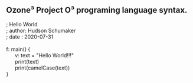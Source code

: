 Ozone³ Project
O³ programing language syntax.
-------------------------------------------------------------------------------------------------------------------------

; Hello World<br />
; author: Hudson Schumaker<br />
; date  : 2020-07-31<br />
<br />
f: main()&nbsp;{<br />
&nbsp;&nbsp;&nbsp;&nbsp;&nbsp;&nbsp;v: text = "Hello World!!!"<br />
&nbsp;&nbsp;&nbsp;&nbsp;&nbsp;&nbsp;print(text)<br />
&nbsp;&nbsp;&nbsp;&nbsp;&nbsp;&nbsp;print(camelCase(text))<br />
} 

